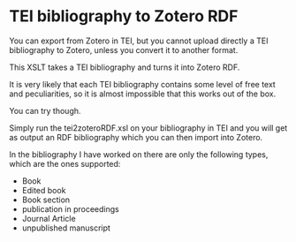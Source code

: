 # TEI bibliography to Zotero RDF
 You can export from Zotero in TEI, but you cannot upload directly a TEI bibliography to Zotero, unless you convert it to another format.
 
 This XSLT takes a TEI bibliography and turns it into Zotero RDF.
 
 It is very likely that each TEI bibliography contains some level of free text and peculiarities, so it is almost impossible that this works out of the box. 
 
 You can try though. 
 
 Simply run the tei2zoteroRDF.xsl on your bibliography in TEI and you will get as output an RDF bibliography which you can then import into Zotero.
 
 In the bibliography I have worked on there are only the following types, which are the ones supported:
 * Book
 * Edited book
 * Book section
 * publication in proceedings
 * Journal Article
 * unpublished manuscript
 
